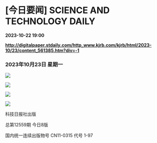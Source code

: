 # [今日要闻] SCIENCE AND TECHNOLOGY DAILY

**2023-10-22 19:00**

**http://digitalpaper.stdaily.com/http_www.kjrb.com/kjrb/html/2023-10/23/content_561385.htm?div=-1**

### 2023年10月23日 星期一

![](http://digitalpaper.stdaily.com/http_www.kjrb.com/kjrb/images/2023-10/23/01/xtbt1_b.jpg)

![](http://digitalpaper.stdaily.com/http_www.kjrb.com/kjrb/images/2023-10/23/01/xtbt1-2_b.jpg)

![](http://digitalpaper.stdaily.com/http_www.kjrb.com/kjrb/images/2023-10/23/01/xtbt1-1_b.jpg)

![](http://digitalpaper.stdaily.com/http_www.kjrb.com/kjrb/images/2023-10/23/01/xtbt1-3_b.jpg)

 科技日报社出版

 总第12559期 今日8版

 国内统一连续出版物号 CN11-0315 代号 1-97